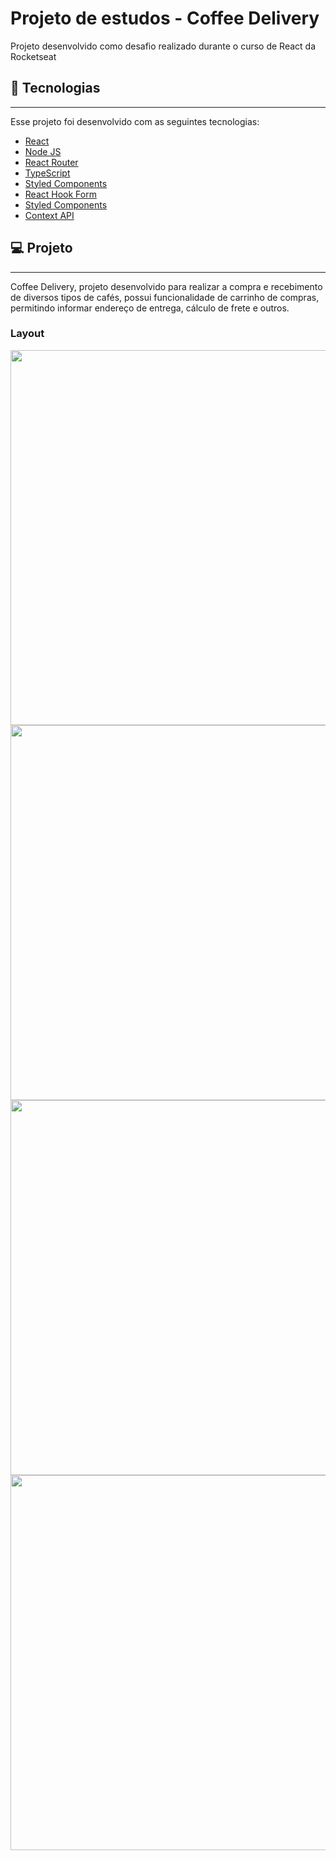 # Projeto de estudos - Coffee Delivery
Projeto desenvolvido como desafio realizado durante o curso de React da Rocketseat
<h2>🚀 Tecnologias</h2>
<hr>
Esse projeto foi desenvolvido com as seguintes tecnologias:
<ul>
  <li><a href="https://pt-br.reactjs.org" target="_blank">React</a></li>
  <li><a href="https://nodejs.org/en/" target="_blank">Node JS</a></li>
  <li><a href="https://reactrouter.com/en/main" target="_blank">React Router</a></li>
  <li><a href="https://www.typescriptlang.org/" target="_blank">TypeScript</a></li>
  <li><a href="https://styled-components.com/" target="_blank">Styled Components</a></li>
  <li><a href="https://react-hook-form.com/" target="_blank">React Hook Form</a></li>
  <li><a href="https://www.npmjs.com/package/yup" target="_blank">Styled Components</a></li>
  <li><a href="https://reactjs.org/docs/context.html" target="_blank">Context API</a></li>
</ul>
<h2>💻 Projeto</h2>
<hr>
<p>
Coffee Delivery, projeto desenvolvido para realizar a compra e recebimento de diversos tipos de cafés, possui funcionalidade de carrinho de compras, permitindo informar endereço de entrega, cálculo de frete e outros.
</p>
<div style="align-items: center;">
  <h3>Layout</h3>
  <img src="https://github.com/BrunoMeirel3s/Projeto-Estudo-DeliveryCoffee/blob/main/screens/screen2.png" width="600px"  height="auto"></img>
  <img src="https://github.com/BrunoMeirel3s/Projeto-Estudo-DeliveryCoffee/blob/main/screens/screen1.png" width="600px"  height="auto"></img>
  <img src="https://github.com/BrunoMeirel3s/Projeto-Estudo-DeliveryCoffee/blob/main/screens/screen3.png" width="600px"  height="auto"></img>
  <img src="https://github.com/BrunoMeirel3s/Projeto-Estudo-DeliveryCoffee/blob/main/screens/screen4.png" width="600px"  height="auto"></img>
</div>

